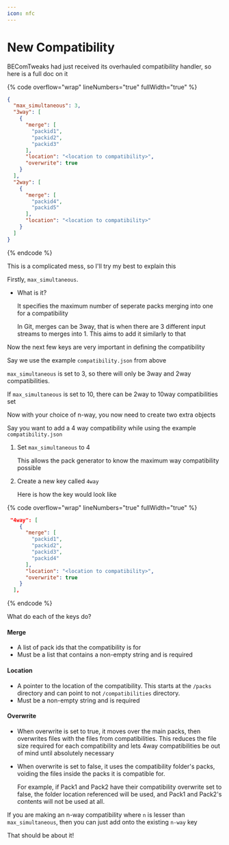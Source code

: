 ```yaml
---
icon: nfc
---
```


# New Compatibility

BEComTweaks had just received its overhauled compatibility handler, so here is a full doc on it

{% code overflow="wrap" lineNumbers="true" fullWidth="true" %}
```json
{
  "max_simultaneous": 3,
  "3way": [
    {
      "merge": [
        "packid1",
        "packid2",
        "packid3"
      ],
      "location": "<location to compatibility>",
      "overwrite": true
    }
  ],
  "2way": [
    {
      "merge": [
        "packid4",
        "packid5"
      ],
      "location": "<location to compatibility>"
    }
  ]
}
```
{% endcode %}

This is a complicated mess, so I'll try my best to explain this

Firstly, `max_simultaneous`.

*   What is it?

    It specifies the maximum number of seperate packs merging into one for a compatibility

    In Git, merges can be 3way, that is when there are 3 different input streams to merges into 1. This aims to add it similarly to that

Now the next few keys are very important in defining the compatibility

Say we use the example `compatibility.json` from above

`max_simultaneous` is set to 3, so there will only be 3way and 2way compatibilities.

If `max_simultaneous` is set to 10, there can be 2way to 10way compatibilities set

Now with your choice of n-way, you now need to create two extra objects

Say you want to add a 4 way compatibility while using the example `compatibility.json`

1.  Set `max_simultaneous` to 4

    This allows the pack generator to know the maximum way compatibility possible
2.  Create a new key called `4way`

    Here is how the key would look like

{% code overflow="wrap" lineNumbers="true" fullWidth="true" %}
```json
 "4way": [
    {
      "merge": [
        "packid1",
        "packid2",
        "packid3",
        "packid4"
      ],
      "location": "<location to compatibility>",
      "overwrite": true
    }
  ],
```
{% endcode %}

What do each of the keys do?

#### Merge

* A list of pack ids that the compatibility is for
* Must be a list that contains a non-empty string and is required

#### Location

* A pointer to the location of the compatibility. This starts at the `/packs` directory and can point to not `/compatibilities` directory.
* Must be a non-empty string and is required

#### Overwrite

* When overwrite is set to true, it moves over the main packs, then overwrites files with the files from compatibilities. This reduces the file size required for each compatibility and lets 4way compatibilities be out of mind until absolutely necessary
*   When overwrite is set to false, it uses the compatibility folder's packs, voiding the files inside the packs it is compatible for.

    For example, if Pack1 and Pack2 have their compatibility overwrite set to false, the folder location referenced will be used, and Pack1 and Pack2's contents will not be used at all.

If you are making an n-way compatibility where `n` is lesser than `max_simultaneous`, then you can just add onto the existing `n-way` key

That should be about it!
